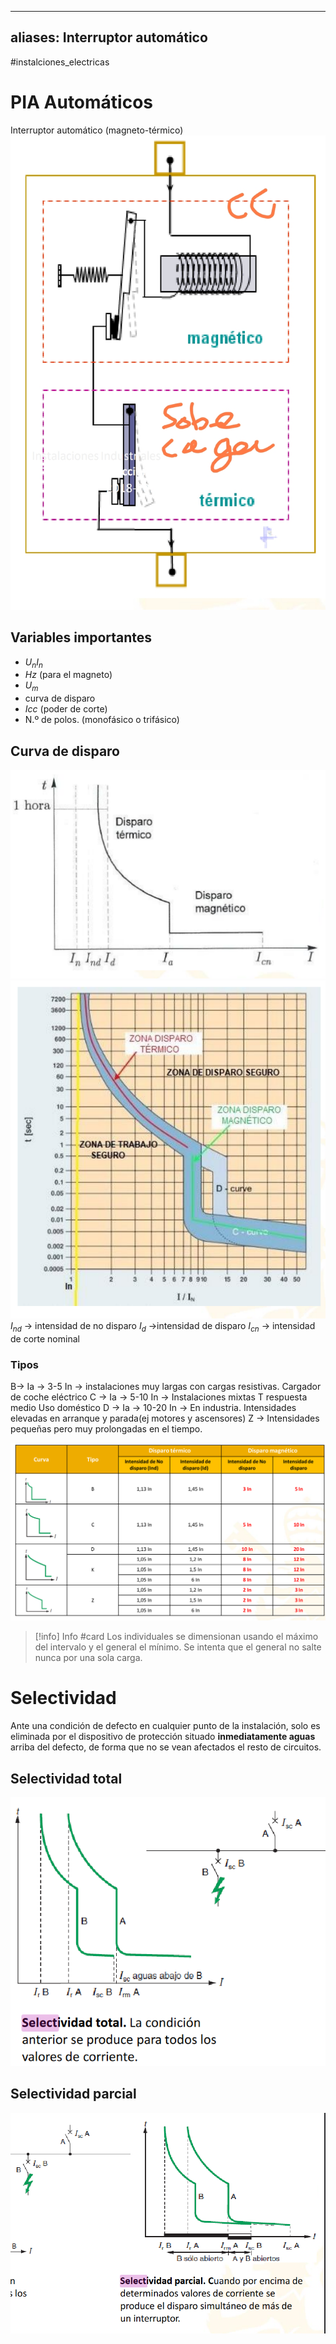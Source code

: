 
---
aliases: Interruptor automático
---
#instalciones_electricas 
# PIA Automáticos
Interruptor automático (magneto-térmico)
![|150](../assets/Screenshot_2023-02-07-09-17-19-615-edit_com.google.android.apps.docs.jpg)
## Variables importantes
- $U_{n}I_{n}$ 
- $Hz$ (para el magneto)
- $U_{m}$
- curva de disparo
- $Icc$ (poder de corte)
- N.º de polos. (monofásico o trifásico)

## Curva de disparo
![|300](../assets/Screenshot_2023-02-07-09-27-24-021_com.google.android.apps.docs.png)
![|300](../assets/Screenshot_2023-02-07-09-34-05-188_com.google.android.apps.docs.png)
$I_{nd}$ → intensidad de no disparo
$I_{d}$ →intensidad de disparo
$I_{cn}$ -> intensidad de corte nominal
### Tipos
B→ Ia → 3-5 In → instalaciones muy largas con cargas resistivas. Cargador de coche eléctrico
C → Ia → 5-10 In  → Instalaciones mixtas T respuesta medio Uso doméstico
D → Ia → 10-20 In → En industria. Intensidades elevadas en arranque y parada(ej motores y ascensores)
Z -> Intensidades pequeñas pero muy prolongadas en el tiempo.

![](../assets/Screenshot_2023-02-07-10-25-14-502_cn.wps.moffice_eng.png)

> [!info] Info #card
> Los individuales se dimensionan usando el máximo del intervalo y el general el mínimo. Se intenta que el general no salte nunca por una sola carga. 

# Selectividad
Ante una condición de defecto en cualquier punto de la instalación, solo es eliminada por el dispositivo de protección situado **inmediatamente aguas** arriba del defecto, de forma que no se vean afectados el resto de circuitos.
## Selectividad total
![](../assets/Pasted%20image%2020230225001039.png)

## Selectividad parcial 
![](../assets/Pasted%20image%2020230225001113.png)